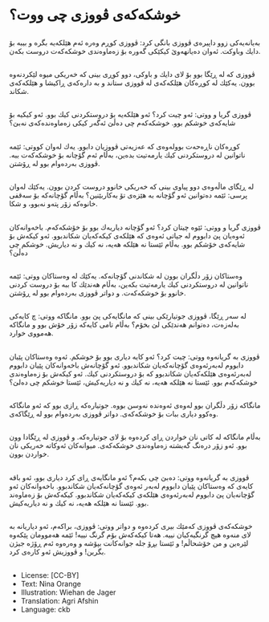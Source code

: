 # خوشكەكەی ڤووزی چی ووت؟

##
بەیانەیەكی زوو داپیرەی ڤووزی بانگی كرد: ڤووزی كوڕم وەرە ئەم هێلكەیە بگرە و بیبە بۆ دایك وباوكت. ئەوان دەیانهەوێ كیكێكی گەورە بۆ زەماوەندی خوشكەكەت دروست بكەن.

##
ڤووزی كە لە ڕێگا بوو بۆ لای دایك و باوكی، دوو كوڕی بینی كە خەریكی میوە لێكردنەوە بوون. یەكێك لە كوڕەكان هێلكەكەی لە ڤووزی ستاند و بە دارەكەی ڕاكیشا و هێلكەكەی شكاند.

##
ڤووزی گریا و ووتی: ئەو چیت كرد؟ ئەو هێلكەیە بۆ دروستكردنی كیك بوو. ئەو كیكیە بۆ شایەكەی خوشكم بوو. خوشكەكەم چی دەڵێ ئەگەر كیكی زەماوەندەكەی نەبێ؟

##
كوڕەكان ناڕەحەت بوولەوەی كە عەزیەتی ڤووزیان دابوو. یەك لەوان كووتی: ئێمە ناتوانین لە دروستكردنی كیك یارمەتیت بدەین، بەڵام ئەم گۆچانە بۆ خوشكەكەت ببە. ڤووزی بەردەوام بوو لە ڕۆشتن.

##
لە ڕێگای ماڵەوەی دوو پیاوی بینی كە خەریكی خانوو دروست كردن بوون. یەكێك لەوان پرسی: ئێمە دەتوانین ئەو گۆچانە بە هێزەی تۆ بەكاربێنین؟ بەڵام گۆچانەكە بۆ سەقفی خانوەكە زۆر پتەو نەبوو، و شكا.

##
ڤووزی گریا و ووتی: ئێوە چیتان كرد؟ ئەو گۆچانە دیاریەك بوو بۆ خۆشكەكەم. باخەوانەكان ئەوەیان پێ دابووم لە جیاتی ئەوەی كە هێلكەی كیكەكەیان شكاندبوو. ئەو كیكەش بۆ شایەكەی خۆشكم بوو. بەڵام ئێستا نە هێلكە هەیە، نە كیك و نە دیاریش. خوشكم چی دەڵێ؟

##
وەستاكان زۆر دڵگران بوون لە شكاندنی گۆچانەكە. یەكێك لە وەستاكان ووتی: ئێمە ناتوانین لە دروستكردنی كیك یارمەتیت بكەین، بەڵام هەندێك كا ببە بۆ دروست كردنی خانوو بۆ خوشكەكەت. و دواتر ڤووزی بەردەوام بوو لە ڕۆشتن.

##
لە سەر ڕێگا، ڤووزی جوتیارێكی بینی كە مانگایەكی پێ بوو. مانگاكە ووتی: چ كایەكی بەلەزەت، دەتوانم هەندێكی لێ بخۆم؟ بەڵام تامی كایەكە زۆر خۆش بوو و مانگاكە هەمووی خوارد.

##
ڤووزی بە گریانەوە ووتی: چیت كرد؟ ئەو كایە دیاری بوو بۆ خوشكم. ئەوە وەستاكان پێیان دابووم لەبەرئەوەی گۆچانەكەیان شكاندبوو. ئەو گۆچانەش باخەوانەكان پێیان دابووم لەبەرئەوەی هێلكەكەیان شكاندبوو كە بۆ دروستكردنی كیك. ئەو كیكەش بۆ زەماوەندی خوشكەكەم بوو. ئێستا نە هێلكە هەیە، نە كیك و نە دیاریەكیش، ئێستا خوشكم چی دەلێ؟

##
مانگاكە زۆر دڵگران بوو لەوەی ئەوەندە نەوسن بووە. جوتیارەكە ڕازی بوو كە ئەو مانگاكە وەكوو دیاری ببات بۆ خوشكەكەی. دواتر ڤووزی بەردەوام بوو لە ڕێگاكەی.

##
بەڵام مانگاكە لە كاتی نان خواردن ڕای كردەوە بۆ لای جوتیارەكە. و ڤووزی لە ڕێگادا وون بوو. ئەو زۆر درەنگ گەیشتە زەماوەندی خوشكەكەی. میوانەكان ئەوكاتە خەریكی نان خواردن بوون.

##
ڤووزی بە گریانەوە ووتی: دەبێ چی بكەم؟ ئەو مانگایەی ڕای كرد دیاری بوو، ئەو باقە كایەی كە وەستاكان پێیان دابووم لەبەر ئەوەی گۆچانەكەیان شكاندبوو. باخەوانەكان ئەو گۆچانەیان پێ دابووم لەبەرئەوەی هێلكەی كیكەكەیان شكاندبوو. كیكەكەش بۆ زەماوەند بوو. ئێستا نە هێلكە هەیە، نە كیك و نە دیاریەكیش.

##
خوشكەكەی ڤووزی كەمێك بیری كردەوە و دواتر ووتی: ڤووزی، براكەم، ئەو دیاریانە بە لای منەوە هیچ گرنگیەكیان نییە. هەتا كیكەكەش بۆم گرنگ نییە! ئێمە هەموومان پێكەوە لێرەین و من خۆشحاڵم! و ئێستا بڕۆ جلە جوانەكانت بپۆشە و وەرەوە ئەم ڕۆژە جیژن بگرین! و ڤووزیش ئەو كارەی كرد.

##
* License: [CC-BY]
* Text: Nina Orange
* Illustration: Wiehan de Jager
* Translation: Agri Afshin
* Language: ckb
